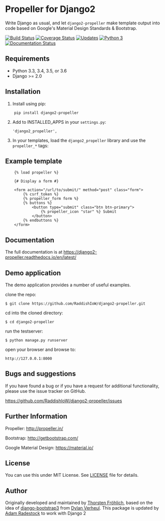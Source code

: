 Propeller for Django2
====================

Write Django as usual, and let ``django2-propeller`` make template output into code based on Google's Material Design Standards & Bootstrap.


[![Build Status](https://travis-ci.com/RaddishIoW/django2-propeller.svg?branch=stable)](https://travis-ci.com/RaddishIoW/django2-propeller)
[![Coverage Status](https://coveralls.io/repos/github/RaddishIoW/django2-propeller/badge.svg?branch=stable)](https://coveralls.io/github/RaddishIoW/django2-propeller?branch=stable)
[![Updates](https://pyup.io/repos/github/RaddishIoW/django2-propeller/shield.svg)](https://pyup.io/repos/github/RaddishIoW/django2-propeller/)
[![Python 3](https://pyup.io/repos/github/RaddishIoW/django2-propeller/python-3-shield.svg)](https://pyup.io/repos/github/RaddishIoW/django2-propeller/)
[![Documentation Status](https://readthedocs.org/projects/django2-propeller/badge/?version=latest)](https://django2-propeller.readthedocs.io/en/latest/?badge=latest)


Requirements
------------

- Python 3.3, 3.4, 3.5, or 3.6
- Django >= 2.0


Installation
------------

1. Install using pip:
```
    pip install django2-propeller
```

2. Add to INSTALLED_APPS in your ``settings.py``:

   ```
   'django2_propeller',
   ```

3. In your templates, load the ``django2_propeller`` library and use the ``propeller_*`` tags:



Example template
----------------

```
    {% load propeller %}

    {# Display a form #}

    <form action="/url/to/submit/" method="post" class="form">
        {% csrf_token %}
        {% propeller_form form %}
        {% buttons %}
            <button type="submit" class="btn btn-primary">
                {% propeller_icon "star" %} Submit
            </button>
        {% endbuttons %}
    </form>
```


Documentation
-------------

The full documentation is at https://django2-propeller.readthedocs.io/en/latest/


Demo application
----------------

The demo application provides a number of useful examples.

clone the repo:

    $ git clone https://github.com/RaddishIoW/django2-propeller.git

cd into the cloned directory:

    $ cd django2-propeller

run the testserver:

    $ python manage.py runserver

open your browser and browse to:

    http://127.0.0.1:8000


Bugs and suggestions
--------------------

If you have found a bug or if you have a request for additional functionality, please use the issue tracker on GitHub.

https://github.com/RaddishIoW/django2-propeller/issues


Further Information
-------------------

Propeller: http://propeller.in/

Bootstrap: http://getbootstrap.com/

Google Material Design: https://material.io/


License
-------

You can use this under MIT License. See [LICENSE](LICENSE) file for details.


Author
------

Originally developed and maintained by [Thorsten Fröhlich](https://github.com/tfroehlich82),
based on the idea of [django-bootstrap3](https://github.com/dyve/django-bootstrap3) from [Dylan Verheul](https://github.com/dyve).
This package is updated by [Adam Radestock](https://github.com/RaddishIoW) to work with Django 2
